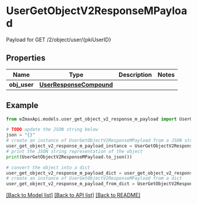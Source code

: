 # UserGetObjectV2ResponseMPayload

Payload for GET /2/object/user/{pkiUserID}

## Properties

Name | Type | Description | Notes
------------ | ------------- | ------------- | -------------
**obj_user** | [**UserResponseCompound**](UserResponseCompound.md) |  | 

## Example

```python
from eZmaxApi.models.user_get_object_v2_response_m_payload import UserGetObjectV2ResponseMPayload

# TODO update the JSON string below
json = "{}"
# create an instance of UserGetObjectV2ResponseMPayload from a JSON string
user_get_object_v2_response_m_payload_instance = UserGetObjectV2ResponseMPayload.from_json(json)
# print the JSON string representation of the object
print(UserGetObjectV2ResponseMPayload.to_json())

# convert the object into a dict
user_get_object_v2_response_m_payload_dict = user_get_object_v2_response_m_payload_instance.to_dict()
# create an instance of UserGetObjectV2ResponseMPayload from a dict
user_get_object_v2_response_m_payload_from_dict = UserGetObjectV2ResponseMPayload.from_dict(user_get_object_v2_response_m_payload_dict)
```
[[Back to Model list]](../README.md#documentation-for-models) [[Back to API list]](../README.md#documentation-for-api-endpoints) [[Back to README]](../README.md)


